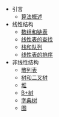 - 引言
  - [算法概述](overview.md)
- 线性结构
  - [数组和链表](数组和链表.md)
  - [线性表的查找](线性表的查找.md)
  - [栈和队列](栈和队列.md)
  - [线性表的排序](线性表的排序.md)
- 非线性结构
  - [散列表](散列表.md)
  - [树和二叉树](树和二叉树.md)
  - [堆](堆.md)
  - [B+树](B+树.md)
  - [字典树](trie.md)
  - [图](graph.md)
